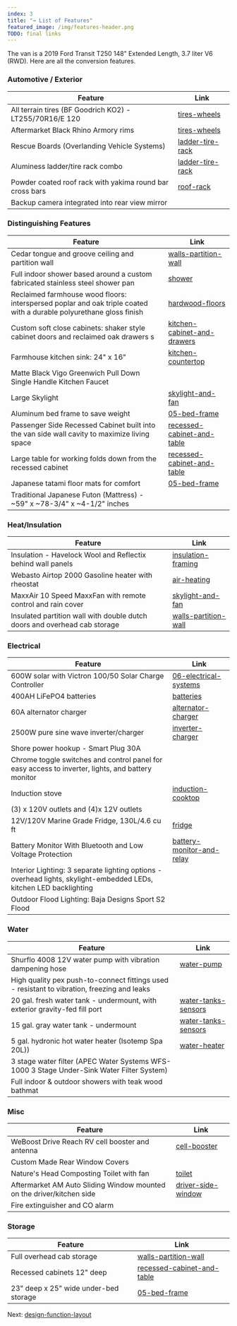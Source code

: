 ```yaml
---
index: 3
title: "→ List of Features"
featured_image: /img/features-header.png
TODO: final links
---
```


The van is a 2019 Ford Transit T250 148" Extended Length, 3.7 liter V6 (RWD). Here are all the conversion features.

### Automotive / Exterior  

| Feature                                                  | Link                                               |
| -------------------------------------------------------- | -------------------------------------------------- |
| All terrain tires (BF Goodrich KO2) - LT255/70R16/E 120  | [tires-wheels](tires-wheels)         |
| Aftermarket Black Rhino Armory rims                      | [tires-wheels](tires-wheels)         |
| Rescue Boards (Overlanding Vehicle Systems)              | [ladder-tire-rack](ladder-tire-rack) |
| Aluminess ladder/tire rack combo                         | [ladder-tire-rack](ladder-tire-rack) |
| Powder coated roof rack with yakima round bar cross bars | [roof-rack](roof-rack)               |
| Backup camera integrated into rear view mirror           |                                                    | 

### Distinguishing Features  

| Feature                                                                                                             | Link                                                          |
| ------------------------------------------------------------------------------------------------------------------- | ------------------------------------------------------------- |
| Cedar tongue and groove ceiling and partition wall                                                                  | [walls-partition-wall](walls-partition-wall)               |
| Full indoor shower based around a custom fabricated stainless steel shower pan                                      | [shower](shower)                                           |
| Reclaimed farmhouse wood floors: interspersed poplar and oak triple coated with a durable polyurethane gloss finish | [hardwood-floors](hardwood-floors)                         |
| Custom soft close cabinets: shaker style cabinet doors and reclaimed oak drawers s                                  | [kitchen-cabinet-and-drawers](kitchen-cabinet-and-drawers) |
| Farmhouse kitchen sink: 24" x 16"                                                                                   | [kitchen-countertop](kitchen-countertop)                   |
| Matte Black Vigo Greenwich Pull Down Single Handle Kitchen Faucet                                                   |                                                               |
| Large Skylight                                                                                                      | [skylight-and-fan](skylight-and-fan)        |
| Aluminum bed frame to save weight                                                                                   | [05-bed-frame](05-bed-frame)                               |
| Passenger Side Recessed Cabinet built into the van side wall cavity to maximize living space                        | [recessed-cabinet-and-table](recessed-cabinet-and-table)   |
| Large table for working folds down from the recessed cabinet                                                        | [recessed-cabinet-and-table](recessed-cabinet-and-table)   |
| Japanese tatami floor mats for comfort                                                                              | [05-bed-frame](05-bed-frame)                               |
| Traditional Japanese Futon (Mattress) - ~59" x ~78-3/4" x ~4-1/2" inches                                            |                                                               |

### Heat/Insulation  

| Feature                                                                   | Link                                                   |
| ------------------------------------------------------------------------- | ------------------------------------------------------ |
| Insulation - Havelock Wool and Reflectix behind wall panels               | [insulation-framing](insulation-framing)            |
| Webasto Airtop 2000 Gasoline heater with rheostat                         | [air-heating](air-heating)               |
| MaxxAir 10 Speed MaxxFan with remote control and rain cover               | [skylight-and-fan](skylight-and-fan) |
| Insulated partition wall with double dutch doors and overhead cab storage | [walls-partition-wall](walls-partition-wall)        |

### Electrical  

| Feature                                                                                                            | Link                                                                                    |
| ------------------------------------------------------------------------------------------------------------------ | --------------------------------------------------------------------------------------- |
| 600W solar with Victron 100/50 Solar Charge Controller                                                             | [06-electrical-systems](06-electrical-systems) |
| 400AH LiFePO4 batteries                                                                                            | [batteries](batteries)                                                    |
| 60A alternator charger                                                                                             | [alternator-charger](alternator-charger)                                  |
| 2500W pure sine wave inverter/charger                                                                              | [inverter-charger](inverter-charger)                                      |
| Shore power hookup - Smart Plug 30A                                                                                |                                                                                         |
| Chrome toggle switches and control panel for easy access to inverter, lights, and battery monitor                  |                                                                                         |
| Induction stove                                                                                                    | [induction-cooktop](induction-cooktop)                                    |
| (3) x 120V outlets and (4)x 12V outlets                                                                            |                                                                                         |
| 12V/120V Marine Grade Fridge, 130L/4.6 cu ft                                                                       | [fridge](fridge)                                                          |
| Battery Monitor With Bluetooth and Low Voltage Protection                                                          | [battery-monitor-and-relay](battery-monitor-and-relay)                    |
| Interior Lighting: 3 separate lighting options - overhead lights, skylight-embedded LEDs, kitchen LED backlighting |                                                                                         |
| Outdoor  Flood Lighting: Baja Designs Sport S2 Flood                                                               |                                                                                         |

### Water  

| Feature                                                                                     | Link                                                     | 
| ------------------------------------------------------------------------------------------- | -------------------------------------------------------- |
| Shurflo 4008 12V water pump with vibration dampening hose                                   | [water-pump](water-pump)                 |
| High quality pex push-to-connect fittings used - resistant to vibration, freezing and leaks |                                                          |
| 20 gal. fresh water tank - undermount, with exterior gravity-fed fill port                  | [water-tanks-sensors](water-tanks-sensors) |
| 15 gal. gray water tank - undermount                                                        | [water-tanks-sensors](water-tanks-sensors) |
| 5 gal. hydronic hot water heater (Isotemp Spa 20L))                                         | [water-heater](water-heater)               |
| 3 stage water filter (APEC Water Systems WFS-1000 3 Stage Under-Sink Water Filter System)   |                                                          |
| Full indoor & outdoor showers with teak wood bathmat                                        |                                                          |

### Misc  

| Feature                                                               | Link                                                   |
| --------------------------------------------------------------------- | ------------------------------------------------------ |
| WeBoost Drive Reach RV cell booster and antenna                       | [cell-booster](cell-booster)             |
| Custom Made Rear Window Covers                                        |                                                        |
| Nature's Head Composting Toilet with fan                              | [toilet](toilet)                         |
| Aftermarket AM Auto Sliding Window mounted on the driver/kitchen side | [driver-side-window](driver-side-window) |
| Fire extinguisher and CO alarm                                        |                                                        |

### Storage  

| Feature                               | Link                                                        |
| ------------------------------------- | ----------------------------------------------------------- |
| Full overhead cab storage             | [walls-partition-wall](walls-partition-wall)             |
| Recessed cabinets 12" deep            | [recessed-cabinet-and-table](recessed-cabinet-and-table) |
| 23" deep x 25" wide under-bed storage | [05-bed-frame](05-bed-frame)                             |

Next: [design-function-layout](design-function-layout)
